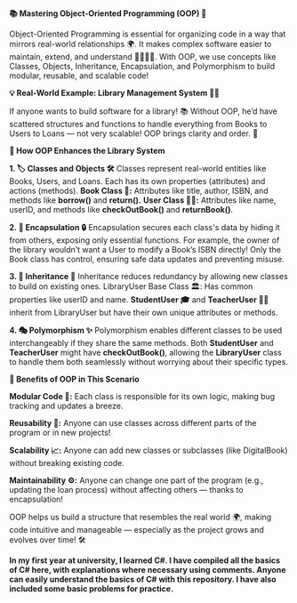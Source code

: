 **📚 Mastering Object-Oriented Programming (OOP) 🚀**

Object-Oriented Programming is essential for organizing code in a way that mirrors real-world relationships 🌍. It makes complex software easier to maintain, extend, and understand 👩‍💻👨‍💻. With OOP, we use concepts like Classes, Objects, Inheritance, Encapsulation, and Polymorphism to build modular, reusable, and scalable code!

**💡 Real-World Example: Library Management System 📖🏫**

If anyone wants to build software for a library! 📚 Without OOP, he’d have scattered structures and functions to handle everything from Books to Users to Loans — not very scalable! OOP brings clarity and order. 🧩

**🌟 How OOP Enhances the Library System**

**1. 🏷️ Classes and Objects 🛠️**
Classes represent real-world entities like Books, Users, and Loans. Each has its own properties (attributes) and actions (methods).
**Book Class 📘:** Attributes like title, author, ISBN, and methods like **borrow()** and **return().**
**User Class 🧑‍🏫:** Attributes like name, userID, and methods like **checkOutBook()** and **returnBook()**.

**2. 🔐 Encapsulation 🔒**
Encapsulation secures each class's data by hiding it from others, exposing only essential functions.
For example, the owner of the library wouldn’t want a User to modify a Book’s ISBN directly! Only the Book class has control, ensuring safe data updates and preventing misuse.

**3. 🧬 Inheritance 🔗**
Inheritance reduces redundancy by allowing new classes to build on existing ones.
LibraryUser Base Class 🏛️: Has common properties like userID and name.
**StudentUser 🎓** and **TeacherUser 🧑‍🏫** inherit from LibraryUser but have their own unique attributes or methods.

**4. 🎭 Polymorphism ✨**
Polymorphism enables different classes to be used interchangeably if they share the same methods.
Both **StudentUser** and **TeacherUser** might have **checkOutBook()**, allowing the **LibraryUser** class to handle them both seamlessly without worrying about their specific types.

**🌈 Benefits of OOP in This Scenario**

**Modular Code 🧩:** Each class is responsible for its own logic, making bug tracking and updates a breeze.

**Reusability 🔄:** Anyone can use classes across different parts of the program or in new projects!

**Scalability 📈:** Anyone can add new classes or subclasses (like DigitalBook) without breaking existing code.

**Maintainability ⚙️:** Anyone can change one part of the program (e.g., updating the loan process) without affecting others — thanks to encapsulation!


OOP helps us build a structure that resembles the real world 🌍, making code intuitive and manageable — especially as the project grows and evolves over time! 🛠️

__In my first year at university, I learned C#. I have compiled all the basics of C# here, with explanations where necessary using comments. Anyone can easily understand the basics of C# with this repository. I have also included some basic problems for practice.__

